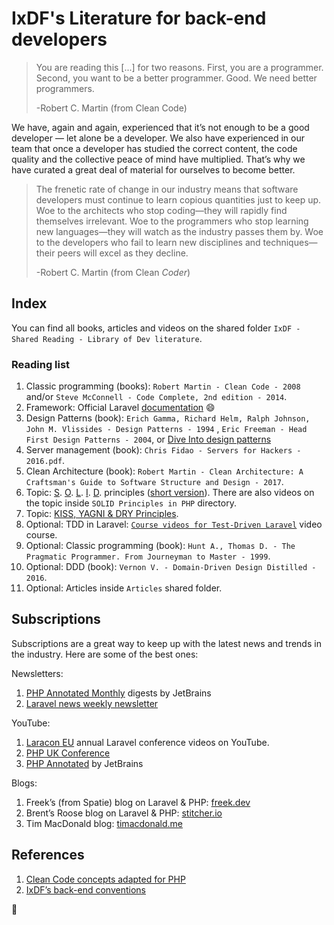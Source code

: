 # IxDF's Literature for back-end developers

> You are reading this [...] for two reasons. First, you are a programmer. Second, you want to be a better programmer. Good. We need better programmers.
>
> -Robert C. Martin (from Clean Code)

We have, again and again, experienced that it’s not enough to be a good developer — let alone be a developer. We also have
experienced in our team that once a developer has studied the correct content, the code quality and the collective peace of mind
have multiplied. That’s why we have curated a great deal of material for ourselves to become better.

> The frenetic rate of change in our industry means that software developers must continue to learn copious quantities just to keep up.
> Woe to the architects who stop coding—they will rapidly find themselves irrelevant. Woe to the programmers who stop learning new
> languages—they will watch as the industry passes them by. Woe to the developers who fail to learn new disciplines and techniques—their
> peers will excel as they decline.
>
> -Robert C. Martin (from Clean _Coder_)

## Index

You can find all books, articles and videos on the shared folder `IxDF - Shared Reading - Library of Dev literature`.

### Reading list

1.  Classic programming (books): `Robert Martin - Clean Code - 2008` and/or `Steve McConnell - Code Complete, 2nd edition - 2014`.
1.  Framework: Official Laravel [documentation](https://laravel.com/docs/) :smile:
1.  Design Patterns (book): `Erich Gamma, Richard Helm, Ralph Johnson, John M. Vlissides - Design Patterns - 1994` , `Eric Freeman - Head First Design Patterns - 2004`, or [Dive Into design patterns](https://refactoring.guru/design-patterns/book)
1.  Server management (book): `Chris Fidao - Servers for Hackers - 2016.pdf`.
1.  Clean Architecture (book): `Robert Martin - Clean Architecture: A Craftsman's Guide to Software Structure and Design - 2017`.
1.  Topic:
    [S](https://code.tutsplus.com/tutorials/solid-part-1-the-single-responsibility-principle--net-36074).
    [O](https://code.tutsplus.com/tutorials/solid-part-2-the-openclosed-principle--net-36600).
    [L](https://code.tutsplus.com/tutorials/solid-part-3-liskov-substitution-interface-segregation-principles--net-36710).
    [I](https://code.tutsplus.com/tutorials/solid-part-4-the-dependency-inversion-principle--net-36872).
    [D](https://code.tutsplus.com/tutorials/solid-part-4-the-dependency-inversion-principle--net-36872).
    principles ([short version](https://jokiruiz.com/software/solid-principles-php/)). There are also videos on the topic inside `SOLID Principles in PHP` directory.
1.  Topic:
    [KISS, YAGNI & DRY Principles](https://code.tutsplus.com/tutorials/3-key-software-principles-you-must-understand--net-25161).
1.  Optional: TDD in Laravel: [`Course videos for Test-Driven Laravel`](https://course.testdrivenlaravel.com/) video course.
1.  Optional: Classic programming (book): `Hunt A., Thomas D. - The Pragmatic Programmer. From Journeyman to Master - 1999`.
1.  Optional: DDD (book): `Vernon V. - Domain-Driven Design Distilled - 2016`.
1.  Optional: Articles inside `Articles` shared folder.

## Subscriptions

Subscriptions are a great way to keep up with the latest news and trends in the industry. Here are some of the best ones:

Newsletters:

1.  [PHP Annotated Monthly](https://blog.jetbrains.com/phpstorm/tag/php-annotated-monthly/) digests by JetBrains
1.  [Laravel news weekly newsletter](https://laravel-news.com/newsletter)

YouTube:

1.  [Laracon EU](https://www.youtube.com/channel/UCb9XEo_1SDNR8Ucpbktrg5A) annual Laravel conference videos on YouTube.
1.  [PHP UK Conference](https://www.youtube.com/@phpukconference/videos)
1.  [PHP Annotated](https://www.youtube.com/@phpannotated/videos) by JetBrains

Blogs:

1.  Freek’s (from Spatie) blog on Laravel & PHP: [freek.dev](https://freek.dev)
1.  Brent’s Roose blog on Laravel & PHP: [stitcher.io](https://stitcher.io/blog)
1.  Tim MacDonald blog: [timacdonald.me](https://timacdonald.me/)

## References

1.  [Clean Code concepts adapted for PHP](clean-code-php.md)
1.  [IxDF’s back-end conventions](README.md)

🦄
